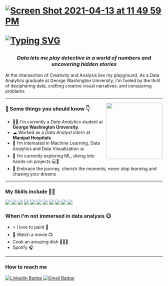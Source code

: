 
<h1>  
  <p dir="auto">
    <a target="_blank" rel="noopener noreferrer nofollow" href="https://user-images.githubusercontent.com/53010153/114656072-08769400-9cb3-11eb-83d0-fc066297feb1.png"><img src="https://user-images.githubusercontent.com/53010153/114656072-08769400-9cb3-11eb-83d0-fc066297feb1.png" alt="Screen Shot 2021-04-13 at 11 49 59 PM" style="max-width: 100%;">
    </a>
  </p>
  <p dir="auto">
    <a href="https://github.com/CodingAce123">
        <img src="https://readme-typing-svg.herokuapp.com/?font=Roboto&amp;size=60&amp;center=true&amp;vCenter=true&amp;width=900&amp;height=100&amp;lines=I'm+Harshita+%F0%9F%91%8B;I+am+a+Data+Analyst;Nice+to+Meet+You+%F0%9F%98%84" alt="Typing SVG" style="max-width: 100%;">
    </a>
</p>
</h1>
<h3 align="center"><em>Data lets me play detective in a world of numbers and uncovering hidden stories</em></h3>
<p> At the intersection of Creativity and Analysis lies my playground. As a Data Analytics graduate at George Washington University, I'm fueled by the thrill of deciphering data, crafting creative visual narratives, and conquering problems  </p>
<hr>
<img align="right" src="https://media.giphy.com/media/v1.Y2lkPTc5MGI3NjExcWNjNW45eTF3ZHZjazRmMHV0M3J3NjcweXk1bDkyNnA5NmpkZXg1dyZlcD12MV9naWZzX3NlYXJjaCZjdD1n/42wQXwITfQbDGKqUP7/giphy.gif" height="180px" width="180px">
<h3>🚀 Some things you should know 👇</h3>
<ul>
<li>👨‍💻 I'm currently a <em>Data Analytics</em> student at <strong>George Washington University</strong>.</li>
<li>☁  Worked as a <em>Data Analyst intern</em> at <strong>Manipal Hospitals</strong></li>
<li>👀 I’m interested in Machine Learning, Data Analytics and Data Visualization 📊</li>
<li>🌱 I’m currently exploring ML, diving into hands-on projects.💻🤖</li>
<li>🔮 Embrace the journey, cherish the moments, never stop learning and chasing your dreams </li>

</ul>
<hr>
<h3>My Skills include 👨‍💻</h3>
<div>
    <img src="https://img.shields.io/badge/python-%2314354C.svg?style=for-the-badge&logo=python&logoColor=white">
    <img src="https://img.shields.io/badge/R-276DC3?style=for-the-badge&logo=r&logoColor=white">
    <img src="https://img.shields.io/badge/Plotly-%233F4F75.svg?style=for-the-badge&logo=plotly&logoColor=white" >
    <img src="https://img.shields.io/badge/MySQL-00000F?style=for-the-badge&logo=mysql&logoColor=white">
    <img src="https://img.shields.io/badge/scikit--learn-%23F7931E.svg?style=for-the-badge&logo=scikit-learn&logoColor=white">
    <img src="https://img.shields.io/badge/pandas-%23150458.svg?style=for-the-badge&logo=pandas&logoColor=white">
    <img src="https://img.shields.io/badge/numpy-%23013243.svg?style=for-the-badge&logo=numpy&logoColor=white">   
    <img src= "https://img.shields.io/badge/power_bi-F2C811?style=for-the-badge&logo=powerbi&logoColor=black">
    <img src = "https://img.shields.io/badge/Tableau-E97627?style=for-the-badge&logo=Tableau&logoColor=white">
    <img src="https://img.shields.io/badge/Microsoft_Excel-217346?style=for-the-badge&logo=microsoft-excel&logoColor=white">
    <img src="https://img.shields.io/badge/Microsoft_SQL_Server-CC2927?style=for-the-badge&logo=microsoft-sql-server&logoColor=white">
   
  <h3>When I'm not immersed in data analysis 😉</h3>
<ul>
    <li>⚡ I love to paint 🎨</li>
    <li>🎥 Watch a movie 📺 </li>
    <li>Cook an amazing dish 👨‍🍳😋</li>
    <li> Spotify 🎧</li>    
</ul>
<hr>
 
<h3>How to reach me</h3>
<div>
 

<p dir="auto">
   <a href="https://www.linkedin.com/in/harshmb/" rel="nofollow">
       <img src="https://img.shields.io/badge/-harshmb-blue?style=flat-square&logo=Linkedin&logoColor=white&link=https://www.linkedin.com/in/harshmb/" alt="Linkedin Badge" data-canonical-src="https://img.shields.io/badge/-harshmb-blue?style=flat-square&amp;logo=Linkedin&amp;logoColor=white&amp;link=https://www.linkedin.com/in/harshmb/" style="max-width: 100%;">
   </a>
  <a href="mailto:bharadwajharshita2000@gmail.com">
    <img src="https://img.shields.io/badge/-bharadwajharshita2000.com-c14438?style=flat-square&logo=Gmail&logoColor=white&link=mailto:bharadwajharshita2000@gmail.com" alt="Gmail Badge" style="max-width: 100%;">
  </a>

